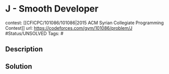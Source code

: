 # J - Smooth Developer

contest: [[CFICPC/101086/101086|2015 ACM Syrian Collegiate Programming Contest]]
url: https://codeforces.com/gym/101086/problem/J
#Status/UNSOLVED
Tags: #

## Description

## Solution

